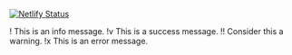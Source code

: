 [![Netlify Status](https://api.netlify.com/api/v1/badges/9c018d16-7ea9-4c25-b8e3-21a0b6a7ebb1/deploy-status)](https://app.netlify.com/sites/eyasugc/deploys)

! This is an info message.
!v This is a success message.
!! Consider this a warning.
!x This is an error message.
